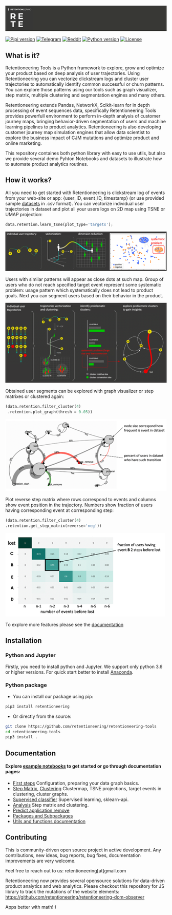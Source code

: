 <div align="left">

[![Rete logo](https://github.com/retentioneering/pics/blob/master/pics/logo_long_black.png)](https://github.com/retentioneering/retentioneering-tools)

[![Pipi version](https://img.shields.io/pypi/v/retentioneering)](https://pypi.org/project/retentioneering/)
[![Telegram](https://img.shields.io/badge/channel-on%20telegram-blue)](https://t.me/retentioneering_meetups)
[![Reddit](https://img.shields.io/reddit/subreddit-subscribers/retentioneering?style=social)](https://www.reddit.com/r/retentioneering/)
[![Python version](https://img.shields.io/pypi/pyversions/retentioneering)](https://pypi.org/project/retentioneering/)
[![License](https://img.shields.io/pypi/l/retentioneering)](https://www.mozilla.org/en-US/MPL/)


## What is it?

Retentioneering Tools is a Python framework to explore, grow and optimize your product based on deep analysis of user trajectories. Using Retentioneering you can vectorize clickstream logs and cluster user trajectories to automatically identify common successful or churn patterns. You can explore those patterns using our tools such as graph visualizer, step matrix, multiple clustering and segmentation engines and many others.

Retentioneering extends Pandas, NetworkX, Scikit-learn for in depth processing of event sequences data, specifically Retentioneering Tools provides powerfull environment to perform in-depth analysis of customer journey maps, bringing behavior-driven segmentation of users and machine learning pipelines to product analytics. Retentioneering is also developing customer journey map simulation engines that allow data scientist to explore the business impact of CJM mutations and optimize product and online marketing.

This repository containes both python library with easy to use utils, but also we provide several demo Pyhton Notebooks and datasets to illustrate how to automate product analytics routines.

## How it works?

All you need to get started with Retentioneering is clickstream log of events from your web-site or app: {user_ID, event_ID, timestamp} (or use provided sample [datasets](https://github.com/retentioneering/retentioneering-tools/tree/master/examples/data) in .csv format). You can vectorize individual user trajectories in dataset and plot all your users logs on 2D map using TSNE or UMAP projection:

```python
data.retention.learn_tsne(plot_type='targets');
```
<div align="center">


[![intro 1](https://github.com/retentioneering/pics/blob/master/pics/intro_1.png)](https://github.com/retentioneering/retentioneering-tools)


<div align="left">

Users with similar patterns will appear as close dots at such map. Group of users who do not reach specified target event represent some systematic problem: usage pattern which systematically does not lead to product goals. Next you can segment users based on their behavior in the product.

<div align="center">

[![intro 2](https://github.com/retentioneering/pics/blob/master/pics/intro_2.png)](https://github.com/retentioneering/retentioneering-tools)


<div align="left">


Obtained user segments can be explored with graph visualizer or step matrixes or clustered again:

```python
(data.retention.filter_cluster(4)
 .retention.plot_graph(thresh = 0.05))
```
<div align="left">

<img src="https://github.com/retentioneering/pics/blob/master/pics/graph_0.png" width="600px">


Plot reverse step matrix where rows correspond to events and columns show event position in the trajectory. Numbers show fraction of users having corresponding event at corresponding step:

```python
(data.retention.filter_cluster(4)
.retention.get_step_matrix(reverse='neg'))
```
<div align="left">

<img src="https://github.com/retentioneering/pics/blob/master/pics/matrix_0.png" width="500px">


To explore more features please see the [documentation](https://retentioneering.github.io/retentioneering-tools/)

## Installation

### Python and Jupyter

Firstly, you need to install python and Jupyter.
We support only python 3.6 or higher versions.
For quick start better to install [Anaconda](https://www.anaconda.com/).

### Python package

- You can install our package using pip:

```bash
pip3 install retentioneering
```

- Or directly from the source:

```bash
git clone https://github.com/retentioneering/retentioneering-tools
cd retentioneering-tools
pip3 install .
```

## Documentation

#### Explore [example notebooks](https://github.com/retentioneering/retentioneering-tools/tree/master/examples) to get started or go through documentation pages:

- [First steps](https://retentioneering.github.io/retentioneering-tools/_build/html/early_steps.html#first-steps) Configuration, preparing your data graph basics.
- [Step Matrix](https://retentioneering.github.io/retentioneering-tools/_build/html/early_steps.html#temporal-funnel), [Clustering](https://retentioneering.github.io/retentioneering-tools/_build/html/early_steps.html#clustering) Clustermap, TSNE projections, target events in clustering, cluster graphs.
- [Supervised classifier](https://retentioneering.github.io/retentioneering-tools/_build/html/early_steps.html#supervised-classifier) Supervised learning, sklearn-api.
- [Analysis](https://retentioneering.github.io/retentioneering-tools/_build/html/mobile-app-case.html#analysis) Step matrix and clustering.
- [Predict application remove](https://retentioneering.github.io/retentioneering-tools/_build/html/mobile-app-case.html#predict-app-remove)
- [Packages and Subpackages](https://retentioneering.github.io/retentioneering-tools/_build/html/retentioneering.html)
- [Utils and functions documentation](https://retentioneering.github.io/retentioneering-tools/)

## Contributing

This is community-driven open source project in active development. Any contributions, new ideas, bug reports, bug fixes, documentation improvements are very welcome.

Feel free to reach out to us: retentioneering[at]gmail.com

Retentioneering now provides several opensource solutions for data-driven product analytics and web analytics. Please checkout this repository for JS library to track the mutations of the website elements: https://github.com/retentioneering/retentioneering-dom-observer

Apps better with math!:)

